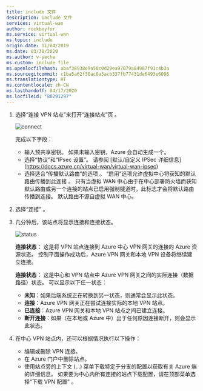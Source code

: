 ```yaml
---
title: include 文件
description: include 文件
services: virtual-wan
author: rockboyfor
ms.service: virtual-wan
ms.topic: include
origin.date: 11/04/2019
ms.date: 03/30/2020
ms.author: v-yeche
ms.custom: include file
ms.openlocfilehash: abaf38938e9a50c0d29ea97079a84987f91c4b3a
ms.sourcegitcommit: c1ba5a62f30ac0a3acb337fb77431de6493e6096
ms.translationtype: HT
ms.contentlocale: zh-CN
ms.lasthandoff: 04/17/2020
ms.locfileid: "80291297"
---
```

1. 选择“连接 VPN 站点”来打开“连接站点”页   。

    ![connect](./media/virtual-wan-tutorial-connect-vpn-site-include/connect.png "连接")

    完成以下字段：

    * 输入预共享密钥。 如果未输入密钥，Azure 会自动生成一个。
    * 选择“协议”和“IPsec 设置”。 请参阅 [默认/自定义 IPSec 详细信息] (https://docs.azure.cn/virtual-wan/virtual-wan-ipsec)
    * 选择适合“传播默认路由”的选项  。 “启用”选项允许虚拟中心将获知的默认路由传播到此连接  。 只有当虚拟 WAN 中心由于在中心部署防火墙而获知默认路由或另一个连接的站点已启用强制隧道时，此标志才会将默认路由传播到连接。 默认路由不源自虚拟 WAN 中心。

2. 选择“连接”  。
3. 几分钟后，该站点将显示连接和连接状态。

    ![status](./media/virtual-wan-tutorial-connect-vpn-site-include/status.png "状态")

    **连接状态：** 这是将 VPN 站点连接到 Azure 中心 VPN 网关的连接的 Azure 资源状态。 控制平面操作成功后，Azure VPN 网关和本地 VPN 设备将继续建立连接。

    **连接状态：** 这是中心和 VPN 站点中 Azure VPN 网关之间的实际连接（数据路径）状态。 可以显示以下任一状态：

    * **未知**：如果后端系统正在转换到另一状态，则通常会显示此状态。
    * **连接**：Azure VPN 网关正在尝试连接实际的本地 VPN 站点。
    * **已连接**：Azure VPN 网关和本地 VPN 站点之间已建立连接。
    * **断开连接**：如果（在本地或 Azure 中）出于任何原因连接断开，则会显示此状态。
4. 在中心 VPN 站点内，还可以根据情况执行以下操作： 

   * 编辑或删除 VPN 连接。
   * 在 Azure 门户中删除站点。
   * 使用站点旁的上下文 (…) 菜单下载特定于分支的配置以获取有关 Azure 端的详细信息。 如果要为中心内所有连接的站点下载配置，请在顶部菜单选择“下载 VPN 配置”  。

<!-- Update_Description: update meta properties, wording update, update link -->